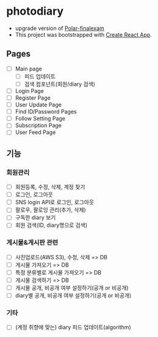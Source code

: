 # photodiary
- upgrade version of [Polar-finalexam](https://github.com/ss-won/Polar-finalexam)
- This project was bootstrapped with [Create React App](https://github.com/facebook/create-react-app).

## Pages
- [ ] Main page 
  - [ ] 피드 업데이트
  - [ ] 검색 컴포넌트(회원/diary 검색)
- [ ] Login Page
- [ ] Register Page
- [ ] User Update Page
- [ ] Find ID/Password Pages
- [ ] Follow Setting Page
- [ ] Subscription Page
- [ ] User Feed Page

## 기능
### 회원관리
- [ ] 회원등록, 수정, 삭제, 계정 찾기
- [ ] 로그인, 로그아웃
- [ ] SNS login API로 로그인, 로그아웃
- [ ] 팔로우, 팔로잉 관리(추가, 삭제)
- [ ] 구독한 diary 보기
- [ ] 회원 검색(ID, diary명으로 검색)

### 게시물&게시판 관련
- [ ] 사진업로드(AWS S3), 수정, 삭제 => DB
- [ ] 게시물 가져오기 => DB
- [ ] 특정 분류별로 게시물 가져오기 => DB
- [ ] 게시물 검색하기 => DB
- [ ] 게시물 공개, 비공개 여부 설정하기(공개 or 비공개)
- [ ] diary별 공개, 비공개 여부 설정하기(공개 or 비공개)

### 기타
- [ ] (계정 취향에 맞는) diary 피드 업데이트(algorithm)